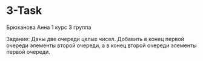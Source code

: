 # 3-Task
Брюханова Анна 1 курс 3 группа

Задание: Даны две очереди целых чисел. Добавить в конец
первой очереди элементы второй очереди, а в конец второй очереди элементы первой
очереди.
